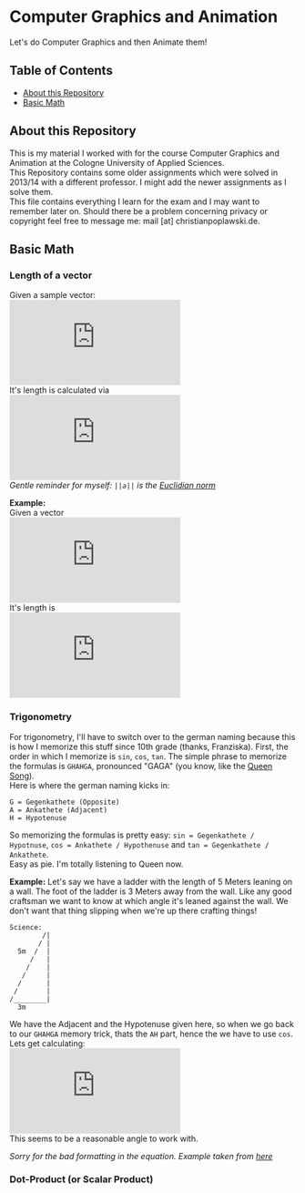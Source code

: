 Computer Graphics and Animation
===
Let's do Computer Graphics and then Animate them!

## Table of Contents
- [About this Repository](#about-this-repository)
- [Basic Math](#basic-math)

## About this Repository
This is my material I worked with for the course Computer Graphics and Animation at the Cologne University of Applied Sciences.  
This Repository contains some older assignments which were solved in 2013/14 with a different professor. I might add the newer assignments as I solve them.  
This file contains everything I learn for the exam and I may want to remember later on. Should there be a problem concerning privacy or copyright feel free to message me: mail [at] christianpoplawski.de.

## Basic Math

### Length of a vector
Given a sample vector:  
![](http://www.sciweavers.org/tex2img.php?eq=%20%5Coverrightarrow%7Ba%7D%20%20%3D%20%0A%5Cleft%28%0A%20%20%5Cbegin%7Barray%7D%7Bc%7D%0A%20%20%20x%20%26%20y%20%26%20z%20%0A%20%20%5Cend%7Barray%7D%20%5Cright%29&bc=White&fc=Black&im=jpg&fs=12&ff=arev&edit=0)  
It's length is calculated via  
![](http://www.sciweavers.org/tex2img.php?eq=%7C%7C%20%5Coverrightarrow%7Ba%7D%20%7C%7C%20%3D%20%20%5Csqrt%7B%20x%5E%7B2%7D%20%2B%20y%5E%7B2%7D%20%2B%20z%5E%7B2%7D%7D%20&bc=White&fc=Black&im=jpg&fs=12&ff=arev&edit=0)  
*Gentle reminder for myself: `||a||` is the [Euclidian norm](https://en.wikipedia.org/wiki/Norm_%28mathematics%29#Euclidean_norm)*

**Example:**  
Given a vector  
![](http://www.sciweavers.org/tex2img.php?eq=%20%5Coverrightarrow%7Ba%7D%20%20%3D%20%5Cleft%28%0A%5Cbegin%7Barray%7D%7Bc%7D%0A3%20%26%205%20%26%209%0A%5Cend%7Barray%7D%20%5Cright%29&bc=White&fc=Black&im=jpg&fs=12&ff=arev&edit=0)  
It's length is  
![](http://www.sciweavers.org/tex2img.php?eq=%7C%7C%20%5Coverrightarrow%7Ba%7D%20%20%7C%7C%20%3D%20%20%5Csqrt%7B%203%5E%7B2%7D%20%2B%205%5E%7B2%7D%20%2B%209%5E%7B2%7D%7D%20%5C%5C%5CLeftrightarrow%20%7C%7C%20%5Coverrightarrow%7Ba%7D%20%20%7C%7C%20%3D%20%20%5Csqrt%7B%209%20%2B%2025%20%2B%2081%7D%5C%5C%0A%5CLeftrightarrow%20%7C%7C%20%5Coverrightarrow%7Ba%7D%20%20%7C%7C%20%3D%20%20%5Csqrt%7B%20115%20%7D%20%5C%5C%0A%5CLeftrightarrow%20%7C%7C%20%5Coverrightarrow%7Ba%7D%20%20%7C%7C%20%3D%20%2010.72%20&bc=White&fc=Black&im=jpg&fs=12&ff=arev&edit=0)


### Trigonometry
For trigonometry, I'll have to switch over to the german naming because this is how I memorize this stuff since 10th grade (thanks, Franziska). First, the order in which I memorize is `sin`, `cos`, `tan`. The simple phrase to memorize the formulas is `GHAHGA`, pronounced "GAGA" (you know, like the [Queen Song](https://www.youtube.com/watch?v=azdwsXLmrHE)).  
Here is where the german naming kicks in:
```
G = Gegenkathete (Opposite)
A = Ankathete (Adjacent)
H = Hypotenuse
```
So memorizing the formulas is pretty easy: `sin = Gegenkathete / Hypotnuse`, `cos = Ankathete / Hypothenuse` and `tan = Gegenkathete / Ankathete`.  
Easy as pie. I'm totally listening to Queen now.

**Example:**
Let's say we have a ladder with the length of 5 Meters leaning on a wall. The foot of the ladder is 3 Meters away from the wall. Like any good craftsman we want to know at which angle it's leaned against the wall. We don't want that thing slipping when we're up there crafting things!
```
Science:
        /|
       / |
  5m  /  |
     /   |
    /    |
   /     |
  /      |
 /       |
/________|
  3m
```
We have the Adjacent and the Hypotenuse given here, so when we go back to our `GHAHGA` memory trick, thats the `AH` part, hence the we have to use `cos`. Lets get calculating:  
![](http://www.sciweavers.org/tex2img.php?eq=%5Ccos%28%20%5Calpha%20%29%20%3D%20%20%5Cfrac%7B3%7D%7B5%7D%20%5C%5C%0A%5CLeftrightarrow%20%5Ccos%28%20%5Calpha%20%29%20%3D%20%200.6%20%20%20%7C%20%20%5Ccos%5E%7B-1%7D%20%5C%5C%0A%5Calpha%20%3D%2053%2C13%20%5Ctextdegree&bc=White&fc=Black&im=jpg&fs=12&ff=arev&edit=0)  
This seems to be a reasonable angle to work with.

*Sorry for the bad formatting in the equation. Example taken from [here](http://www.mathe-total.de/new-MS/sin-cos-tan-und-Saetze.pdf)*


### Dot-Product (or Scalar Product)
